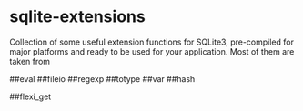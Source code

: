 # sqlite-extensions
Collection of some useful extension functions for SQLite3, pre-compiled for major platforms and ready to be used for your application.
Most of them are taken from 

##eval
##fileio
##regexp
##totype
##var
##hash

##flexi_get
